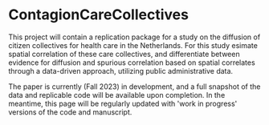 # ContagionCareCollectives
This project will contain a replication package for a study on the diffusion of citizen collectives for health care in the Netherlands. For this study esimate spatial correlation of these care collectives, and differentiate between evidence for diffusion and spurious correlation based on spatial correlates through a data-driven approach, utilizing public administrative data.

The paper is currently (Fall 2023) in development, and a full snapshot of the data and replicable code will be available upon completion. In the meantime, this page will be regularly updated with 'work in progress' versions of the code and manuscript.
